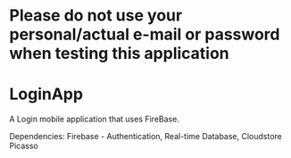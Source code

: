 # **Please do not use your personal/actual e-mail or password when testing this application**

LoginApp
========
A Login mobile application that uses FireBase.

Dependencies:
Firebase - Authentication, Real-time Database, Cloudstore <br/>
Picasso <br/>
